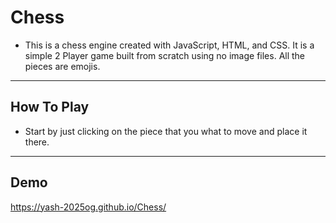 # Chess
- This is a chess engine created with JavaScript, HTML, and CSS. It is a simple 2 Player game built from scratch using no image files. All the pieces are emojis.

---

## How To Play
- Start by just clicking on the piece that you what to move and place it there.

---

## Demo
https://yash-2025og.github.io/Chess/
